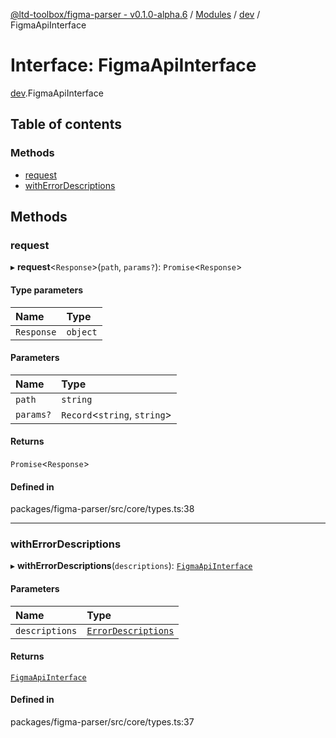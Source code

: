 [@ltd-toolbox/figma-parser - v0.1.0-alpha.6](../README.md) / [Modules](../modules.md) / [dev](../modules/dev.md) / FigmaApiInterface

# Interface: FigmaApiInterface

[dev](../modules/dev.md).FigmaApiInterface

## Table of contents

### Methods

- [request](dev.FigmaApiInterface.md#request)
- [withErrorDescriptions](dev.FigmaApiInterface.md#witherrordescriptions)

## Methods

### request

▸ **request**\<`Response`\>(`path`, `params?`): `Promise`\<`Response`\>

#### Type parameters

| Name | Type |
| :------ | :------ |
| `Response` | `object` |

#### Parameters

| Name | Type |
| :------ | :------ |
| `path` | `string` |
| `params?` | `Record`\<`string`, `string`\> |

#### Returns

`Promise`\<`Response`\>

#### Defined in

packages/figma-parser/src/core/types.ts:38

___

### withErrorDescriptions

▸ **withErrorDescriptions**(`descriptions`): [`FigmaApiInterface`](dev.FigmaApiInterface.md)

#### Parameters

| Name | Type |
| :------ | :------ |
| `descriptions` | [`ErrorDescriptions`](../modules/dev.md#errordescriptions) |

#### Returns

[`FigmaApiInterface`](dev.FigmaApiInterface.md)

#### Defined in

packages/figma-parser/src/core/types.ts:37
